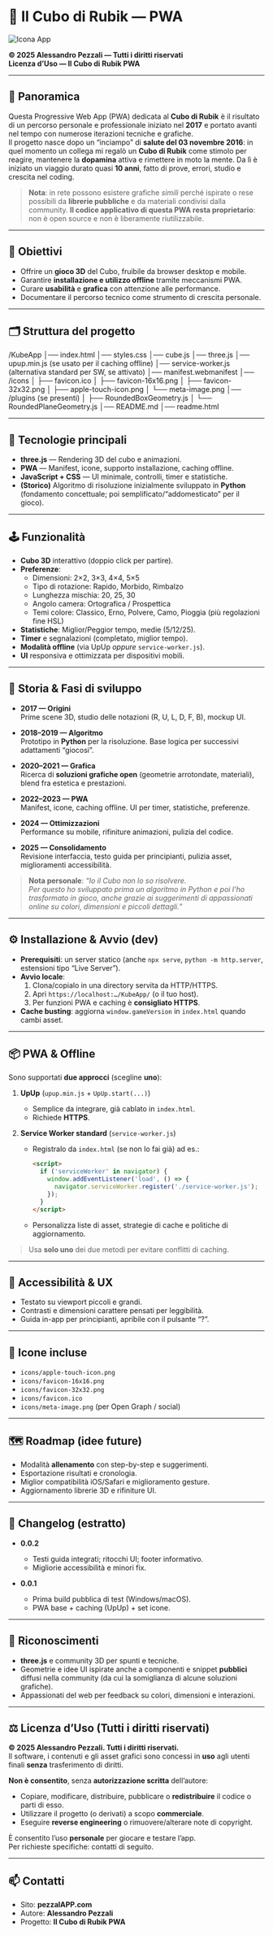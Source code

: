 # 🧩 Il Cubo di Rubik — PWA
![Icona App](icons/apple-touch-icon.png)

**© 2025 Alessandro Pezzali — Tutti i diritti riservati**  
**Licenza d’Uso — Il Cubo di Rubik PWA**

---

## 📖 Panoramica

Questa Progressive Web App (PWA) dedicata al **Cubo di Rubik** è il risultato di un percorso personale e professionale iniziato nel **2017** e portato avanti nel tempo con numerose iterazioni tecniche e grafiche.  
Il progetto nasce dopo un “inciampo” di **salute del 03 novembre 2016**: in quel momento un collega mi regalò un **Cubo di Rubik** come stimolo per reagire, mantenere la **dopamina** attiva e rimettere in moto la mente. Da lì è iniziato un viaggio durato quasi **10 anni**, fatto di prove, errori, studio e crescita nel coding.

> **Nota**: in rete possono esistere grafiche *simili* perché ispirate o rese possibili da **librerie pubbliche** e da materiali condivisi dalla community. **Il codice applicativo di questa PWA resta proprietario**: non è open source e non è liberamente riutilizzabile.

---

## 🎯 Obiettivi

- Offrire un **gioco 3D** del Cubo, fruibile da browser desktop e mobile.  
- Garantire **installazione e utilizzo offline** tramite meccanismi PWA.  
- Curare **usabilità** e **grafica** con attenzione alle performance.  
- Documentare il percorso tecnico come strumento di crescita personale.

---

## 🗂️ Struttura del progetto

/KubeApp
│── index.html
│── styles.css
│── cube.js
│── three.js
│── upup.min.js               (se usato per il caching offline)
│── service-worker.js         (alternativa standard per SW, se attivato)
│── manifest.webmanifest
│── /icons
│    ├── favicon.ico
│    ├── favicon-16x16.png
│    ├── favicon-32x32.png
│    ├── apple-touch-icon.png
│    └── meta-image.png
│── /plugins                  (se presenti)
│    ├── RoundedBoxGeometry.js
│    └── RoundedPlaneGeometry.js
│── README.md
│── readme.html

---

## 🧱 Tecnologie principali

- **three.js** — Rendering 3D del cubo e animazioni.  
- **PWA** — Manifest, icone, supporto installazione, caching offline.  
- **JavaScript + CSS** — UI minimale, controlli, timer e statistiche.  
- **(Storico)** Algoritmo di risoluzione inizialmente sviluppato in **Python** (fondamento concettuale; poi semplificato/“addomesticato” per il gioco).

---

## 🕹️ Funzionalità

- **Cubo 3D** interattivo (doppio click per partire).  
- **Preferenze**:
  - Dimensioni: 2×2, 3×3, 4×4, 5×5
  - Tipo di rotazione: Rapido, Morbido, Rimbalzo
  - Lunghezza mischia: 20, 25, 30
  - Angolo camera: Ortografica / Prospettica
  - Temi colore: Classico, Erno, Polvere, Camo, Pioggia (più regolazioni fine HSL)
- **Statistiche**: Miglior/Peggior tempo, medie (5/12/25).  
- **Timer** e segnalazioni (completato, miglior tempo).  
- **Modalità offline** (via UpUp *oppure* `service-worker.js`).  
- **UI** responsiva e ottimizzata per dispositivi mobili.

---

## 🧪 Storia & Fasi di sviluppo

- **2017 — Origini**  
  Prime scene 3D, studio delle notazioni (R, U, L, D, F, B), mockup UI.

- **2018–2019 — Algoritmo**  
  Prototipo in **Python** per la risoluzione. Base logica per successivi adattamenti “giocosi”.

- **2020–2021 — Grafica**  
  Ricerca di **soluzioni grafiche open** (geometrie arrotondate, materiali), blend fra estetica e prestazioni.

- **2022–2023 — PWA**  
  Manifest, icone, caching offline. UI per timer, statistiche, preferenze.

- **2024 — Ottimizzazioni**  
  Performance su mobile, rifiniture animazioni, pulizia del codice.

- **2025 — Consolidamento**  
  Revisione interfaccia, testo guida per principianti, pulizia asset, miglioramenti accessibilità.

> **Nota personale**: *“Io il Cubo non lo so risolvere.*  
> *Per questo ho sviluppato prima un algoritmo in Python e poi l’ho trasformato in gioco, anche grazie ai suggerimenti di appassionati online su colori, dimensioni e piccoli dettagli.”*

---

## ⚙️ Installazione & Avvio (dev)

- **Prerequisiti**: un server statico (anche `npx serve`, `python -m http.server`, estensioni tipo “Live Server”).  
- **Avvio locale**:
  1. Clona/copialo in una directory servita da HTTP/HTTPS.
  2. Apri `https://localhost:…/KubeApp/` (o il tuo host).
  3. Per funzioni PWA e caching è **consigliato HTTPS**.
- **Cache busting**: aggiorna `window.gameVersion` in `index.html` quando cambi asset.

---

## 📦 PWA & Offline

Sono supportati **due approcci** (scegline **uno**):

1. **UpUp** (`upup.min.js` + `UpUp.start(...)`)  
   - Semplice da integrare, già cablato in `index.html`.  
   - Richiede **HTTPS**.

2. **Service Worker standard** (`service-worker.js`)  
   - Registralo da `index.html` (se non lo fai già) ad es.:
     ```html
     <script>
       if ('serviceWorker' in navigator) {
         window.addEventListener('load', () => {
           navigator.serviceWorker.register('./service-worker.js');
         });
       }
     </script>
     ```
   - Personalizza liste di asset, strategie di cache e politiche di aggiornamento.

> Usa **solo uno** dei due metodi per evitare conflitti di caching.

---

## 🧭 Accessibilità & UX

- Testato su viewport piccoli e grandi.  
- Contrasti e dimensioni carattere pensati per leggibilità.  
- Guida in-app per principianti, apribile con il pulsante “?”.

---

## 🧩 Icone incluse

- `icons/apple-touch-icon.png`  
- `icons/favicon-16x16.png`  
- `icons/favicon-32x32.png`  
- `icons/favicon.ico`  
- `icons/meta-image.png` (per Open Graph / social)

---

## 🗺️ Roadmap (idee future)

- Modalità **allenamento** con step-by-step e suggerimenti.  
- Esportazione risultati e cronologia.  
- Miglior compatibilità iOS/Safari e miglioramento gesture.  
- Aggiornamento librerie 3D e rifiniture UI.

---

## 📝 Changelog (estratto)

- **0.0.2**  
  - Testi guida integrati; ritocchi UI; footer informativo.  
  - Migliorie accessibilità e minori fix.

- **0.0.1**  
  - Prima build pubblica di test (Windows/macOS).  
  - PWA base + caching (UpUp) + set icone.

---

## 🙌 Riconoscimenti

- **three.js** e community 3D per spunti e tecniche.  
- Geometrie e idee UI ispirate anche a componenti e snippet **pubblici** diffusi nella community (da cui la somiglianza di alcune soluzioni grafiche).  
- Appassionati del web per feedback su colori, dimensioni e interazioni.

---

## ⚖️ Licenza d’Uso (Tutti i diritti riservati)

**© 2025 Alessandro Pezzali. Tutti i diritti riservati.**  
Il software, i contenuti e gli asset grafici sono concessi in **uso** agli utenti finali **senza** trasferimento di diritti.

**Non è consentito**, senza **autorizzazione scritta** dell’autore:  
- Copiare, modificare, distribuire, pubblicare o **redistribuire** il codice o parti di esso.  
- Utilizzare il progetto (o derivati) a scopo **commerciale**.  
- Eseguire **reverse engineering** o rimuovere/alterare note di copyright.  

È consentito l’uso **personale** per giocare e testare l’app.  
Per richieste specifiche: contatti di seguito.

---

## 📫 Contatti

- Sito: **pezzalAPP.com**  
- Autore: **Alessandro Pezzali**  
- Progetto: **Il Cubo di Rubik PWA**
